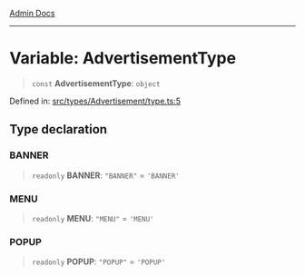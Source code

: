 [Admin Docs](/)

***

# Variable: AdvertisementType

> `const` **AdvertisementType**: `object`

Defined in: [src/types/Advertisement/type.ts:5](https://github.com/PalisadoesFoundation/talawa-admin/blob/main/src/types/Advertisement/type.ts#L5)

## Type declaration

### BANNER

> `readonly` **BANNER**: `"BANNER"` = `'BANNER'`

### MENU

> `readonly` **MENU**: `"MENU"` = `'MENU'`

### POPUP

> `readonly` **POPUP**: `"POPUP"` = `'POPUP'`
